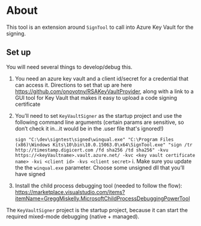 # About
This tool is an extension around `SignTool` to call into Azure Key Vault for the signing. 

## Set up
You will need several things to develop/debug this.

1.	You need an azure key vault and a client id/secret for a credential that can access it. Directions to set that up are here https://github.com/onovotny/RSAKeyVaultProvider, along with a link to a GUI tool for Key Vault that makes it easy to upload a code signing certificate
2.	You’ll need to set `KeyVaultSigner` as the startup project and use the following command line arguments (certain params are sensitive, so don’t check it in...it would be in the .user file that's ignored!)
    
    `sign "C:\dev\signtest\signed\winqual.exe" "C:\Program Files (x86)\Windows Kits\10\bin\10.0.15063.0\x64\SignTool.exe" "sign /tr http://timestamp.digicert.com /fd sha256 /td sha256" -kvu https://<keyVaultname>.vault.azure.net/ -kvc <key vault certificate name> -kvi <client id> -kvs <client secret>`
i.	Make sure you update the the `winqual.exe` parameter. Choose some unsigned dll that you’ll have signed
3.	Install the child process debugging tool (needed to follow the flow): https://marketplace.visualstudio.com/items?itemName=GreggMiskelly.MicrosoftChildProcessDebuggingPowerTool

The `KeyVaultSigner` project is the startup project, because it can start the required mixed-mode debugging (native + managed). 